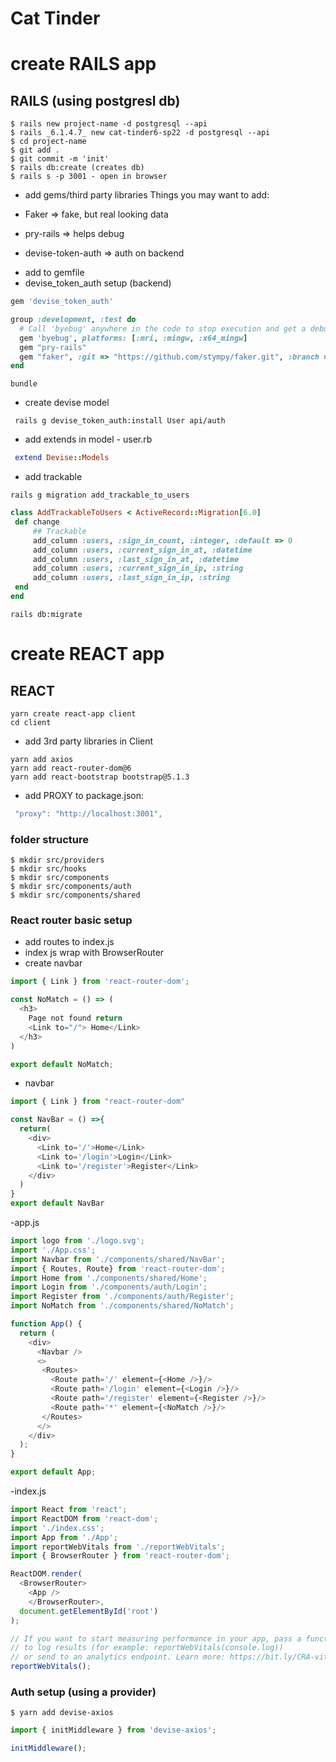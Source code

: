# Cat Tinder


# create RAILS app
## RAILS (using postgresl db)
```
$ rails new project-name -d postgresql --api
$ rails _6.1.4.7_ new cat-tinder6-sp22 -d postgresql --api
$ cd project-name
$ git add .
$ git commit -m 'init'
$ rails db:create (creates db)
$ rails s -p 3001 - open in browser
```

- add gems/third party libraries
Things you may want to add:

* Faker => fake, but real looking data

* pry-rails => helps debug

* devise-token-auth => auth on backend


- add to gemfile 
 -  devise_token_auth setup (backend)

```ruby
gem 'devise_token_auth'

group :development, :test do
  # Call 'byebug' anywhere in the code to stop execution and get a debugger console
  gem 'byebug', platforms: [:mri, :mingw, :x64_mingw]
  gem "pry-rails"
  gem "faker", :git => "https://github.com/stympy/faker.git", :branch => "master"
end
```
```
bundle
```
- create devise model
```
 rails g devise_token_auth:install User api/auth
```




- add extends in model - user.rb
```ruby
 extend Devise::Models
 ```
 

- add trackable 
```
rails g migration add_trackable_to_users
```
 ```ruby
 class AddTrackableToUsers < ActiveRecord::Migration[6.0]
  def change
      ## Trackable
      add_column :users, :sign_in_count, :integer, :default => 0
      add_column :users, :current_sign_in_at, :datetime
      add_column :users, :last_sign_in_at, :datetime
      add_column :users, :current_sign_in_ip, :string
      add_column :users, :last_sign_in_ip, :string
  end
end
```
```
rails db:migrate
```
 
 # create REACT app
## REACT


```
yarn create react-app client
cd client
```


- add 3rd party libraries in Client
```
yarn add axios
yarn add react-router-dom@6
yarn add react-bootstrap bootstrap@5.1.3
```

- add PROXY to package.json:
```javascript
 "proxy": "http://localhost:3001",
```

### folder structure
```
$ mkdir src/providers
$ mkdir src/hooks
$ mkdir src/components
$ mkdir src/components/auth
$ mkdir src/components/shared
```
### React router basic setup
- add routes to index.js
- index js wrap with BrowserRouter
- create navbar



```javascript
import { Link } from 'react-router-dom';

const NoMatch = () => (
  <h3>
    Page not found return
    <Link to="/"> Home</Link>
  </h3>
)

export default NoMatch;
```

- navbar
```javascript
import { Link } from "react-router-dom"

const NavBar = () =>{
  return(
    <div>
      <Link to='/'>Home</Link>
      <Link to='/login'>Login</Link>
      <Link to='/register'>Register</Link>
    </div>
  )
}
export default NavBar
```

-app.js
```javascript
import logo from './logo.svg';
import './App.css';
import Navbar from './components/shared/NavBar';
import { Routes, Route} from 'react-router-dom';
import Home from './components/shared/Home';
import Login from './components/auth/Login';
import Register from './components/auth/Register';
import NoMatch from './components/shared/NoMatch';

function App() {
  return (
    <div>
      <Navbar />
      <>
       <Routes>
         <Route path='/' element={<Home />}/>
         <Route path='/login' element={<Login />}/>
         <Route path='/register' element={<Register />}/>
         <Route path='*' element={<NoMatch />}/>
       </Routes>
      </>
    </div>
  );
}

export default App;
```

-index.js
```javascript
import React from 'react';
import ReactDOM from 'react-dom';
import './index.css';
import App from './App';
import reportWebVitals from './reportWebVitals';
import { BrowserRouter } from 'react-router-dom';

ReactDOM.render(
  <BrowserRouter>
    <App />
    </BrowserRouter>,
  document.getElementById('root')
);

// If you want to start measuring performance in your app, pass a function
// to log results (for example: reportWebVitals(console.log))
// or send to an analytics endpoint. Learn more: https://bit.ly/CRA-vitals
reportWebVitals();
```

### Auth setup (using a provider)
```
$ yarn add devise-axios
```
```javascript
import { initMiddleware } from 'devise-axios';

initMiddleware();
```